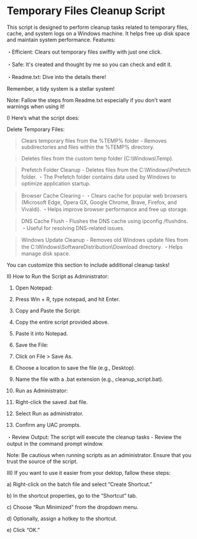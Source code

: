 # Temporary Files Cleanup Script
This script is designed to perform cleanup tasks related to temporary files, cache, and system logs on a Windows machine. It helps free up disk space and maintain system performance.
Features:

・Efficient: Clears out temporary files swiftly with just one click.

・Safe: It's created and thought by me so you can check and edit it.

・Readme.txt: Dive into the details there!

Remember, a tidy system is a stellar system! 

Note: Fallow the steps from Readme.txt especially if you don't want warnings when using it!

I) Here’s what the script does:

Delete Temporary Files:

> Clears temporary files from the %TEMP% folder - Removes subdirectories and files within the %TEMP% directory.

> Deletes files from the custom temp folder (C:\Windows\Temp).

> Prefetch Folder Cleanup - Deletes files from the C:\Windows\Prefetch folder.
・The Prefetch folder contains data used by Windows to optimize application startup.

> Browser Cache Clearing - ・Clears cache for popular web browsers (Microsoft Edge, Opera GX, Google Chrome, Brave, Firefox, and Vivaldi).
・Helps improve browser performance and free up storage.

> DNS Cache Flush - Flushes the DNS cache using ipconfig /flushdns. 
・Useful for resolving DNS-related issues.

> Windows Update Cleanup - Removes old Windows update files from the C:\Windows\SoftwareDistribution\Download directory. 
・Helps manage disk space.

You can customize this section to include additional cleanup tasks!

II) How to Run the Script as Administrator:

1) Open Notepad:
 
2) Press Win + R, type notepad, and hit Enter.

3) Copy and Paste the Script:

4) Copy the entire script provided above.

5) Paste it into Notepad.

6) Save the File:

7) Click on File > Save As.

8) Choose a location to save the file (e.g., Desktop).

9) Name the file with a .bat extension (e.g., cleanup_script.bat).

10) Run as Administrator:

15) Right-click the saved .bat file.

16) Select Run as administrator.

17) Confirm any UAC prompts.

・Review Output:
The script will execute the cleanup tasks - Review the output in the command prompt window.

Note: Be cautious when running scripts as an administrator. Ensure that you trust the source of the script.

III) If you want to use it easier from your dektop, fallow these steps:

a) Right-click on the batch file and select “Create Shortcut.”

b) In the shortcut properties, go to the “Shortcut” tab.

c) Choose “Run Minimized” from the dropdown menu.

d) Optionally, assign a hotkey to the shortcut.

e) Click “OK.”
